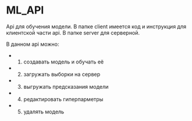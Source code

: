 # ML_API

Api для обучения модели. В папке client имеется код и инструкция для клиентской части api. В папке server для серверной.

В данном api можно:

- 1) создавать модель и обучать её
- 2) загружать выборки на сервер 
- 3) выгружать предсказания модели
- 4) редактировать гиперпарметры 
- 5) удалять модель
